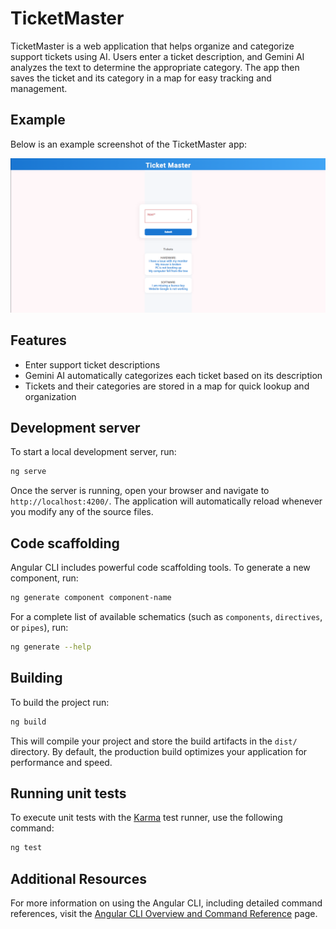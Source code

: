 # TicketMaster

TicketMaster is a web application that helps organize and categorize support tickets using AI. Users enter a ticket description, and Gemini AI analyzes the text to determine the appropriate category. The app then saves the ticket and its category in a map for easy tracking and management.

## Example

Below is an example screenshot of the TicketMaster app:

![Bong Translations Screenshot](assets/example.png)

## Features

- Enter support ticket descriptions
- Gemini AI automatically categorizes each ticket based on its description
- Tickets and their categories are stored in a map for quick lookup and organization

## Development server

To start a local development server, run:

```bash
ng serve
```

Once the server is running, open your browser and navigate to `http://localhost:4200/`. The application will automatically reload whenever you modify any of the source files.

## Code scaffolding

Angular CLI includes powerful code scaffolding tools. To generate a new component, run:

```bash
ng generate component component-name
```

For a complete list of available schematics (such as `components`, `directives`, or `pipes`), run:

```bash
ng generate --help
```

## Building

To build the project run:

```bash
ng build
```

This will compile your project and store the build artifacts in the `dist/` directory. By default, the production build optimizes your application for performance and speed.

## Running unit tests

To execute unit tests with the [Karma](https://karma-runner.github.io) test runner, use the following command:

```bash
ng test
```

## Additional Resources

For more information on using the Angular CLI, including detailed command references, visit the [Angular CLI Overview and Command Reference](https://angular.dev/tools/cli) page.
